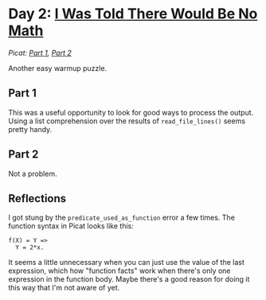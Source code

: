 # Day 2: [I Was Told There Would Be No Math](https://adventofcode.com/2015/day/2)
*Picat: [Part 1](https://github.com/DestyNova/advent_of_code_2015/blob/main/2/part1.pi), [Part 2](https://github.com/DestyNova/advent_of_code_2015/blob/main/2/part2.pi)*

Another easy warmup puzzle.

## Part 1

This was a useful opportunity to look for good ways to process the output. Using a list comprehension over the results of `read_file_lines()` seems pretty handy.

## Part 2

Not a problem.

## Reflections

I got stung by the `predicate_used_as_function` error a few times. The function syntax in Picat looks like this:

```
f(X) = Y =>
  Y = 2*x.
```

It seems a little unnecessary when you can just use the value of the last expression, which how "function facts" work when there's only one expression in the function body. Maybe there's a good reason for doing it this way that I'm not aware of yet.
